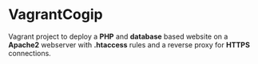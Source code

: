 ﻿# VagrantCogip

Vagrant project to deploy a **PHP** and **database** based website on a **Apache2** webserver with **.htaccess** rules and a reverse proxy for **HTTPS** connections.

